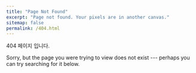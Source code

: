 ```yaml
---
title: "Page Not Found"
excerpt: "Page not found. Your pixels are in another canvas."
sitemap: false
permalink: /404.html
---
```

404 페이지 입니다.

Sorry, but the page you were trying to view does not exist --- perhaps you can try searching for it below.

<script>
  var GOOG_FIXURL_LANG = 'en';
  var GOOG_FIXURL_SITE = '{{ site.url }}'
</script>
<script src="https://linkhelp.clients.google.com/tbproxy/lh/wm/fixurl.js">
</script>
